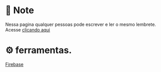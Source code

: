 # :page_facing_up: Note
Nessa pagina qualquer pessoas pode escrever e ler o mesmo lembrete.<br>
Acesse [clicando aqui](https://breno30.github.io/note/)

# :gear: ferramentas.

[Firebase](https://firebase.google.com/)</br>
